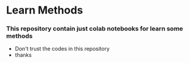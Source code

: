 # Learn Methods
### This repository contain just colab notebooks for learn some methods

- Don't trust the codes in this repository
- thanks
